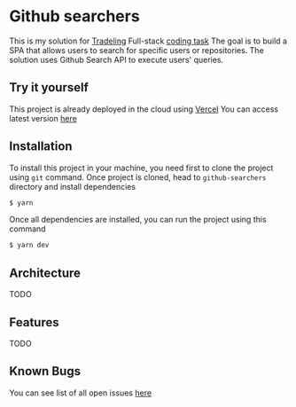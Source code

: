 # Github searchers 

This is my solution for [Tradeling](https://www.tradeling.com/) Full-stack [coding task](https://github.com/tradeling/coding-tasks/blob/develop/fullstack-javascript/readme.md)
The goal is to build a SPA that allows users to search for specific users or repositories.
The solution uses Github Search API to execute users' queries.

## Try it yourself
This project is already deployed in the cloud using [Vercel](https://vercel.com)
You can access latest version [here](https://github-searchers-vercel.app)


## Installation

To install this project in your machine, you need first to clone the project using `git` command.
Once project is cloned, head to `github-searchers` directory and install dependencies

```bash
$ yarn
```

Once all dependencies are installed, you can run the project using this command
```bash
$ yarn dev
```

## Architecture
TODO

## Features
TODO

## Known Bugs
You can see list of all open issues [here](https://github.com/benzid-wael/github-searchers/issues/)

